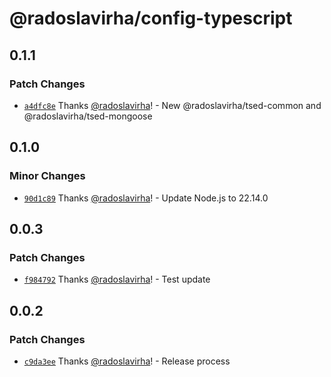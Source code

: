 # @radoslavirha/config-typescript

## 0.1.1

### Patch Changes

- [`a4dfc8e`](https://github.com/radoslavirha/toolkit-hub/commit/a4dfc8e4be98cbfe92d5c686cdd3fe250a9c806b) Thanks [@radoslavirha](https://github.com/radoslavirha)! - New @radoslavirha/tsed-common and @radoslavirha/tsed-mongoose

## 0.1.0

### Minor Changes

- [`90d1c89`](https://github.com/radoslavirha/toolkit-hub/commit/90d1c891af365e4b60d6ef6c50b0b96ba1296206) Thanks [@radoslavirha](https://github.com/radoslavirha)! - Update Node.js to 22.14.0

## 0.0.3

### Patch Changes

- [`f984792`](https://github.com/radoslavirha/toolkit-hub/commit/f9847928c3aa736324142bf489971ef82aeb6b7d) Thanks [@radoslavirha](https://github.com/radoslavirha)! - Test update

## 0.0.2

### Patch Changes

- [`c9da3ee`](https://github.com/radoslavirha/toolkit-hub/commit/c9da3eebe87d7794304cec83c000964ce3345f44) Thanks [@radoslavirha](https://github.com/radoslavirha)! - Release process
